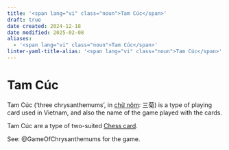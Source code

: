 ```yaml
---
title: '<span lang="vi" class="noun">Tam Cúc</span>'
draft: true
date created: 2024-12-18
date modified: 2025-02-08
aliases:
  - '<span lang="vi" class="noun">Tam Cúc</span>'
linter-yaml-title-alias: '<span lang="vi" class="noun">Tam Cúc</span>'
---
```

# <span lang="vi" class="noun">Tam Cúc</span>

<span lang="vi" class="noun">Tam Cúc</span> (‘three chrysanthemums’, in [chữ nôm](https://en.wikipedia.org/wiki/Ch%E1%BB%AF_N%C3%B4m): <span lang="vi-Hani">三菊</span>) is a type of playing card used in Vietnam, and also the name of the game played with the cards.

<span lang="vi" class="noun">Tam Cúc</span> are a type of two-suited [Chess card](articles/cards/china/chess-cards/chess-cards.md).

See: @GameOfChrysanthemums for the game.
